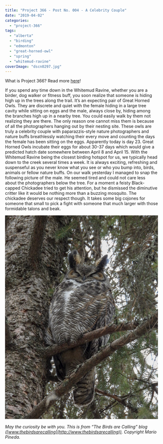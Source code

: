 ```yaml
---
title: "Project 366 - Post No. 004 - A Celebrity Couple"
date: "2019-04-02"
categories: 
  - "project-366"
tags: 
  - "alberta"
  - "birding"
  - "edmonton"
  - "great-horned-owl"
  - "spring"
  - "whitemud-ravine"
coverImage: "dscn0297.jpg"
---
```


What is Project 366? Read more [here](https://thebirdsarecalling.com/2019/03/29/project-366/)!

If you spend any time down in the Whitemud Ravine, whether you are a birder, dog walker or fitness buff, you soon realize that someone is hiding high up in the trees along the trail. It’s an expecting pair of Great Horned Owls. They are discrete and quiet with the female hiding in a large tree cavity while sitting on eggs and the male, always close by, hiding among the branches high up in a nearby tree. You could easily walk by them not realizing they are there. The only reason one cannot miss them is because of all the photographers hanging out by their nesting site. These owls are truly a celebrity couple with paparazzis-style nature photographers and nature buffs breathlessly watching their every move and counting the days the female has been sitting on the eggs. Apparently today is day 23. Great Horned Owls incubate their eggs for about 30-37 days which would give a predicted hatch date somewhere between April 8 and April 15. With the Whitemud Ravine being the closest birding hotspot for us, we typically head down to the creek several times a week. It is always exciting, refreshing and suspenseful as you never know what you see or who you bump into, birds, animals or fellow nature buffs. On our walk yesterday I managed to snap the following picture of the male. He seemed tired and could not care less about the photographers below the tree. For a moment a feisty Black-capped Chickadee tried to get his attention, but he dismissed the diminutive critter like it would be nothing more than a buzzing mosquito. The chickadee deserves our respect though. It takes some big cojones for someone that small to pick a fight with someone that much larger with those formidable talons and beak.

![](images/dscn0297.jpg)

_May the curiosity be with you. This is from “The Birds are Calling” blog ([www.thebirdsarecalling](http://www.thebirdsarecalling)). Copyright Mario Pineda._
